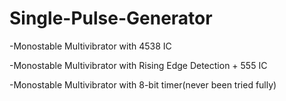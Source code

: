 # Single-Pulse-Generator
-Monostable Multivibrator with 4538 IC

-Monostable Multivibrator with Rising Edge Detection + 555 IC

-Monostable Multivibrator with 8-bit timer(never been tried fully)
